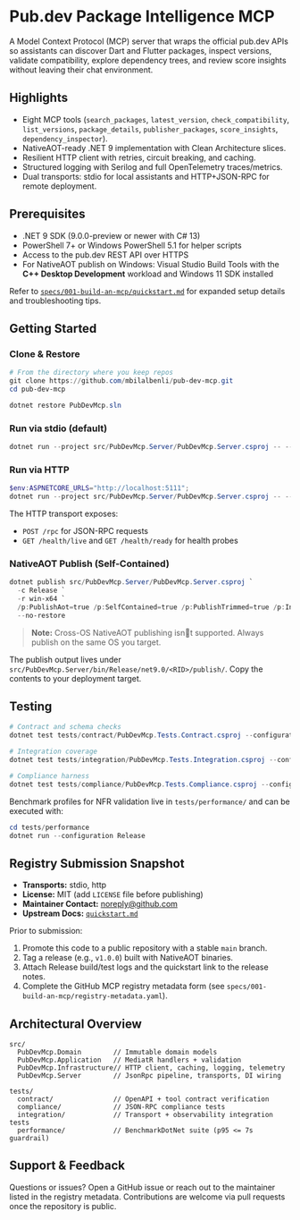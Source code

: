 # Pub.dev Package Intelligence MCP

A Model Context Protocol (MCP) server that wraps the official pub.dev APIs so assistants can discover Dart and Flutter packages, inspect versions, validate compatibility, explore dependency trees, and review score insights without leaving their chat environment.

## Highlights

- Eight MCP tools (`search_packages`, `latest_version`, `check_compatibility`, `list_versions`, `package_details`, `publisher_packages`, `score_insights`, `dependency_inspector`).
- NativeAOT-ready .NET 9 implementation with Clean Architecture slices.
- Resilient HTTP client with retries, circuit breaking, and caching.
- Structured logging with Serilog and full OpenTelemetry traces/metrics.
- Dual transports: stdio for local assistants and HTTP+JSON-RPC for remote deployment.

## Prerequisites

- .NET 9 SDK (9.0.0-preview or newer with C# 13)
- PowerShell 7+ or Windows PowerShell 5.1 for helper scripts
- Access to the pub.dev REST API over HTTPS
- For NativeAOT publish on Windows: Visual Studio Build Tools with the **C++ Desktop Development** workload and Windows 11 SDK installed

Refer to [`specs/001-build-an-mcp/quickstart.md`](specs/001-build-an-mcp/quickstart.md) for expanded setup details and troubleshooting tips.

## Getting Started

### Clone & Restore

```powershell
# From the directory where you keep repos
git clone https://github.com/mbilalbenli/pub-dev-mcp.git
cd pub-dev-mcp

dotnet restore PubDevMcp.sln
```

### Run via stdio (default)

```powershell
dotnet run --project src/PubDevMcp.Server/PubDevMcp.Server.csproj -- --stdio
```

### Run via HTTP

```powershell
$env:ASPNETCORE_URLS="http://localhost:5111";
dotnet run --project src/PubDevMcp.Server/PubDevMcp.Server.csproj -- --http
```

The HTTP transport exposes:
- `POST /rpc` for JSON-RPC requests
- `GET /health/live` and `GET /health/ready` for health probes

### NativeAOT Publish (Self-Contained)

```powershell
dotnet publish src/PubDevMcp.Server/PubDevMcp.Server.csproj `
  -c Release `
  -r win-x64 `
  /p:PublishAot=true /p:SelfContained=true /p:PublishTrimmed=true /p:InvariantGlobalization=true `
  --no-restore
```

> **Note:** Cross-OS NativeAOT publishing isnt supported. Always publish on the same OS you target.

The publish output lives under `src/PubDevMcp.Server/bin/Release/net9.0/<RID>/publish/`. Copy the contents to your deployment target.

## Testing

```powershell
# Contract and schema checks
dotnet test tests/contract/PubDevMcp.Tests.Contract.csproj --configuration Release

# Integration coverage
dotnet test tests/integration/PubDevMcp.Tests.Integration.csproj --configuration Release

# Compliance harness
dotnet test tests/compliance/PubDevMcp.Tests.Compliance.csproj --configuration Release
```

Benchmark profiles for NFR validation live in `tests/performance/` and can be executed with:

```powershell
cd tests/performance
dotnet run --configuration Release
```

## Registry Submission Snapshot

- **Transports:** stdio, http
- **License:** MIT (add `LICENSE` file before publishing)
- **Maintainer Contact:** noreply@github.com
- **Upstream Docs:** [`quickstart.md`](specs/001-build-an-mcp/quickstart.md)

Prior to submission:
1. Promote this code to a public repository with a stable `main` branch.
2. Tag a release (e.g., `v1.0.0`) built with NativeAOT binaries.
3. Attach Release build/test logs and the quickstart link to the release notes.
4. Complete the GitHub MCP registry metadata form (see `specs/001-build-an-mcp/registry-metadata.yaml`).

## Architectural Overview

```
src/
  PubDevMcp.Domain        // Immutable domain models
  PubDevMcp.Application   // MediatR handlers + validation
  PubDevMcp.Infrastructure// HTTP client, caching, logging, telemetry
  PubDevMcp.Server        // JsonRpc pipeline, transports, DI wiring

tests/
  contract/               // OpenAPI + tool contract verification
  compliance/             // JSON-RPC compliance tests
  integration/            // Transport + observability integration tests
  performance/            // BenchmarkDotNet suite (p95 <= 7s guardrail)
```

## Support & Feedback

Questions or issues? Open a GitHub issue or reach out to the maintainer listed in the registry metadata. Contributions are welcome via pull requests once the repository is public.
